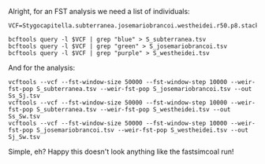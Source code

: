 Alright, for an FST analysis we need a list of individuals:

```
VCF=Stygocapitella.subterranea.josemariobrancoi.westheidei.r50.p8.stacks.maf0.05.maxMeanDP100.minMeanDP10.indswith90missingnessRemoved.randomSNP.vcf

bcftools query -l $VCF | grep "blue" > S_subterranea.tsv
bcftools query -l $VCF | grep "green" > S_josemariobrancoi.tsv
bcftools query -l $VCF | grep "purple" > S_westheidei.tsv
```

And for the analysis:
```
vcftools --vcf --fst-window-size 50000 --fst-window-step 10000 --weir-fst-pop S_subterranea.tsv --weir-fst-pop S_josemariobrancoi.tsv --out Ss_Sj.tsv
vcftools --vcf --fst-window-size 50000 --fst-window-step 10000 --weir-fst-pop S_subterranea.tsv --weir-fst-pop S_westheidei.tsv --out Ss_Sw.tsv
vcftools --vcf --fst-window-size 50000 --fst-window-step 10000 --weir-fst-pop S_josemariobrancoi.tsv --weir-fst-pop S_westheidei.tsv --out Sj_Sw.tsv
```
Simple, eh? Happy this doesn't look anything like the fastsimcoal run!
